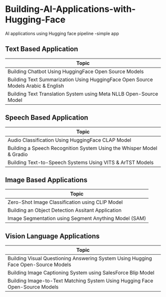 # Building-AI-Applications-with-Hugging-Face
AI applications using Hugging face pipeline -simple app

## Text Based Application ##
|Topic|
|--------|
|Building Chatbot Using HuggingFace Open Source Models| 
|Building Text Summarization Using HuggingFace Open Source Models Arabic & English | 
|Building Text Translation System using Meta NLLB Open-Source Model| 



## Speech Based Application ## 

|Topic|
|--------|
| Audio Classification Using HuggingFace CLAP Model ||
|Building a Speech Recognition System Using the Whisper Model & Gradio  |
|Building Text-to-Speech Systems Using VITS & ArTST Models | 

## Image Based Applications ## 
|Topic|
|--------|
|Zero-Shot Image Classification using CLIP Model | 
|Building an Object Detection Assitant Application |
|Image Segmentation using Segment Anything Model (SAM) | 

## Vision Language Applications ##

|Topic|
|--------|
|Building Visual Questioning Answering System Using Hugging Face Open-Source Models |  
|Building Image Captioning System using SalesForce Blip Model |
|Building Image-to-Text Matching System Using Hugging Face Open-Source Models 
